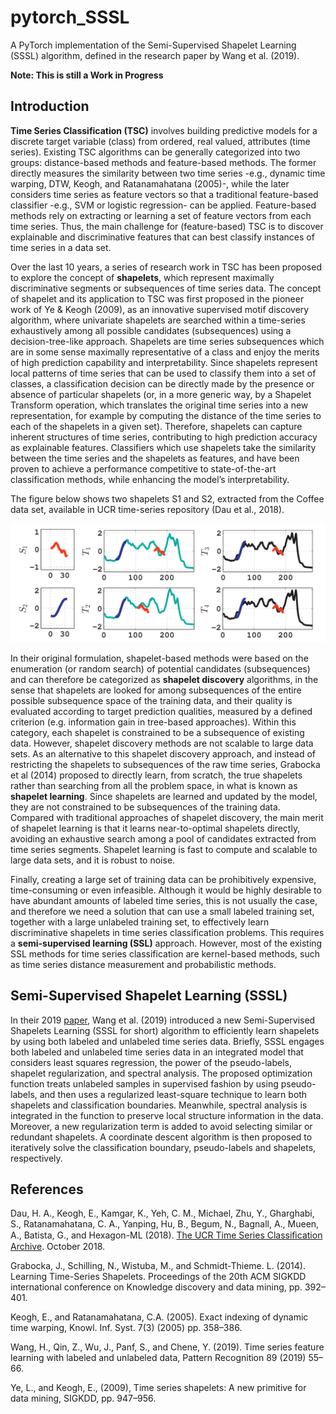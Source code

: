 # pytorch_SSSL
A PyTorch implementation of the Semi-Supervised Shapelet Learning (SSSL) algorithm, defined in the research paper by Wang et al. (2019).

__Note: This is still a Work in Progress__

## Introduction

__Time Series Classification (TSC)__ involves building predictive models for a discrete target variable (class) from ordered, real valued, attributes (time series). Existing TSC algorithms can be generally categorized into two groups: distance-based methods and feature-based methods. The former directly measures the similarity between two time series -e.g., dynamic time warping, DTW, Keogh, and Ratanamahatana (2005)-, while the later considers time series as feature vectors so that a traditional feature-based classifier -e.g., SVM or logistic regression- can be applied. Feature-based methods rely on extracting or learning a set of feature vectors from each time series. Thus, the main challenge for (feature-based) TSC is to discover explainable and discriminative features that can best classify instances of time series in a data set.

Over the last 10 years, a series of research work in TSC has been proposed to explore the concept of __shapelets__, which represent maximally discriminative segments or subsequences of time series data. The concept of shapelet and its application to TSC was first proposed in the pioneer work of Ye & Keogh (2009), as an innovative supervised motif discovery algorithm, where univariate shapelets are searched within a time-series exhaustively among all possible candidates (subsequences) using a decision-tree-like approach. Shapelets are time series subsequences which are in some sense maximally representative of a class and enjoy the merits of high prediction capability and interpretability. Since shapelets represent local patterns of time series that can be used to classify them into a set of classes, a classification decision can be directly made by the presence or absence of particular shapelets (or, in a more generic way, by a Shapelet Transform operation, which translates the original time series into a new representation, for example by computing the distance of the time series to each of the shapelets in a given set). Therefore, shapelets can capture inherent structures of time series, contributing to high prediction accuracy as explainable features. Classifiers which use shapelets take the similarity between the time series and the shapelets as features, and have been proven to achieve a performance competitive to state-of-the-art classification methods, while enhancing the model’s interpretability.

The figure below shows two shapelets S1 and S2, extracted from the Coffee data set, available in UCR time-series repository (Dau et al., 2018).

![Two shapelets S1 and S2](shapelets.png "Two shapelets, S1 and S2, from the Coffee data set in the UCR time-series repository")

In their original formulation, shapelet-based methods were based on the enumeration (or random search) of potential candidates (subsequences) and can therefore be categorized as __shapelet discovery__ algorithms, in the sense that shapelets are looked for among subsequences of the entire possible subsequence space of the training data, and their quality is evaluated according to target prediction qualities, measured by a defined criterion (e.g. information gain in tree-based approaches). Within this category, each shapelet is constrained to be a subsequence of existing data. However, shapelet discovery methods are not scalable to large data sets. As an alternative to this shapelet discovery approach, and instead of restricting the shapelets to subsequences of the raw time series, Grabocka et al (2014) proposed to directly learn, from scratch, the true shapelets rather than searching from all the problem space, in what is known as __shapelet learning__. Since shapelets are learned and updated by the model, they are not constrained to be subsequences of the training data. Compared with traditional approaches of shapelet discovery, the main merit of shapelet learning is that it learns near-to-optimal shapelets directly, avoiding an exhaustive search among a pool of candidates extracted from time series segments. Shapelet learning is fast to compute and scalable to large data sets, and it is robust to noise. 

Finally, creating a large set of training data can be prohibitively expensive, time-consuming or even infeasible. Although it would be highly desirable to have abundant amounts of labeled time series, this is not usually the case, and therefore we need a solution that can use a small labeled training set, together with a large unlabeled training set, to effectively learn discriminative shapelets in time series classification problems. This requires a __semi-supervised learning (SSL)__ approach. However, most of the existing SSL methods for time series classification are kernel-based methods, such as time series distance measurement and probabilistic methods.

## Semi-Supervised Shapelet Learning (SSSL)

In their 2019 [paper](https://www.sciencedirect.com/science/article/pii/S0031320318304473), Wang et al. (2019) introduced a new Semi-Supervised Shapelets Learning (SSSL for short) algorithm to efficiently learn shapelets by using both labeled and unlabeled time series data. Briefly, SSSL engages both labeled and unlabeled time series data in an integrated model that considers least squares regression, the power of the pseudo-labels, shapelet regularization, and spectral analysis. The proposed optimization function treats unlabeled samples in supervised fashion by using pseudo-labels, and then uses a regularized least-square technique to learn both shapelets and classification boundaries. Meanwhile, spectral analysis is integrated in the function to preserve local structure information in the data. Moreover, a new regularization term is added to avoid selecting similar or redundant shapelets. A coordinate descent algorithm is then proposed to iteratively solve the classification boundary, pseudo-labels and shapelets, respectively.

## References

Dau, H. A., Keogh, E., Kamgar, K., Yeh, C. M., Michael, Zhu, Y., Gharghabi, S., Ratanamahatana, C. A., Yanping, Hu, B., Begum, N., Bagnall, A., Mueen, A., Batista, G., and Hexagon-ML (2018). [The UCR Time Series Classiﬁcation Archive](https://www.cs.ucr.edu/%7Eeamonn/time_series_data_2018/). October 2018.

Grabocka, J., Schilling, N., Wistuba, M., and Schmidt-Thieme. L. (2014). Learning Time-Series Shapelets. Proceedings of the 20th ACM SIGKDD international conference on Knowledge discovery and data mining, pp. 392–401.

Keogh, E., and Ratanamahatana, C.A. (2005). Exact indexing of dynamic time warping, Knowl. Inf. Syst. 7(3) (2005) pp. 358–386.

Wang, H., Qin, Z., Wu, J., Panf, S., and Chene, Y. (2019). Time series feature learning with labeled and unlabeled data, Pattern Recognition 89 (2019) 55–66.

Ye, L., and Keogh, E., (2009), Time series shapelets: A new primitive for data mining, SIGKDD, pp. 947–956.


